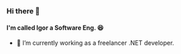 ### Hi there 👋
#### I'm called Igor a Software Eng. 😆

- 🔭 I’m currently working as a freelancer .NET developer.

